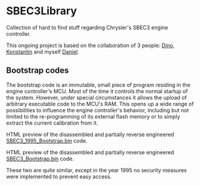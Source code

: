 # SBEC3Library
Collection of hard to find stuff regarding Chrysler's SBEC3 engine controller.

This ongoing project is based on the collaboration of 3 people: [Dino](https://github.com/dino2gnt), [Konstantin](https://github.com/GkvJeep) and myself [Daniel](https://github.com/laszlodaniel).

## Bootstrap codes
The bootstrap code is an immutable, small piece of program residing in the engine controller's MCU. Most of the time it controls the normal startup of the system. However, under special circumstances it allows the upload of arbitrary executable code to the MCU's RAM. This opens up a wide range of possibilities to influence the engine controller's behavior, including but not limited to the re-programming of its external flash memory or to simply extract the current calibration from it.

HTML preview of the disassembled and partially reverse engineered [SBEC3_1995_Bootstrap.bin](https://htmlpreview.github.io/?https://github.com/laszlodaniel/SBEC3Library/blob/main/Bootstrap/SBEC3_1995_Bootstrap.html) code.

HTML preview of the disassembled and partially reverse engineered [SBEC3_Bootstrap.bin](https://htmlpreview.github.io/?https://github.com/laszlodaniel/SBEC3Library/blob/main/Bootstrap/SBEC3_Bootstrap.html) code.

These two are quite similar, except in the year 1995 no security measures were implemented to prevent easy access.